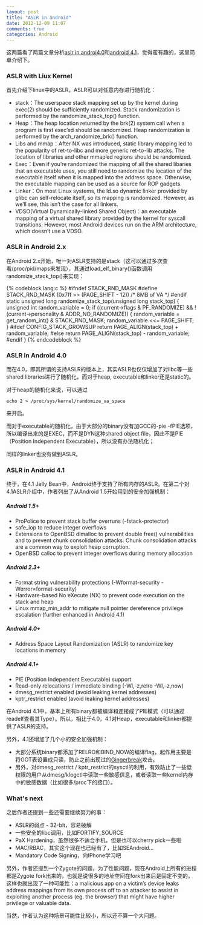 ```yaml
---
layout: post
title: "ASLR in android"
date: 2012-12-09 11:07
comments: true
categories: Android
---
```


这两篇看了两篇文章分析[aslr in androi4.0](https://blog.duosecurity.com/2012/02/a-look-at-aslr-in-android-ice-cream-sandwich-4-0/ "asli in 4.0")和[android 4.1](https://blog.duosecurity.com/2012/07/exploit-mitigations-in-android-jelly-bean-4-1/ "aslr in 4.1")，觉得蛮有趣的，这里简单介绍下。

### ASLR with Liux Kernel

首先介绍下linux中的ASLR，ASLR可以对任意内存进行随机化：

<!-- more -->

* stack：The userspace stack mapping set up by the kernel during exec(2) should be sufficiently randomized. Stack randomization is performed by the randomize\_stack\_top() function.
* Heap：The heap location returned by the brk(2) system call when a program is first exec’ed should be randomized. Heap randomization is performed by the arch\_randomize\_brk() function.
* Libs and mmap：After NX was introduced, static library mapping led to the popularity of ret-to-libc and more generic ret-to-lib attacks. The location of libraries and other mmap’ed regions should be randomized.
* Exec：Even if you’re randomized the mapping of all the shared libaries that an executable uses, you still need to randomize the location of the executable itself when it is mapped into the address space. Otherwise, the executable mapping can be used as a source for ROP gadgets.
* Linker：On most Linux systems, the ld.so dynamic linker provided by glibc can self-relocate itself, so its mapping is randomized. However, as we’ll see, this isn’t the case for all linkers.
* VDSO(Virtual Dynamically-linked Shared Object)：an executable mapping of a virtual shared library provided by the kernel for syscall transitions. However, most Android devices run on the ARM architecture, which doesn’t use a VDSO.

### ASLR in Android 2.x

在Android 2.x开始，唯一对ASLR支持的是stack（这可以通过多次查看/proc/pid/maps来发现），其通过load\_elf\_binary()函数调用randomize\_stack\_top()来实现：

{% codeblock lang:c %}
#ifndef STACK\_RND\_MASK
#define STACK\_RND\_MASK (0x7ff >> (PAGE\_SHIFT - 12)) /* 8MB of VA */
#endif
static unsigned long randomize\_stack\_top(unsigned long stack\_top)
{
    unsigned int random_variable = 0;
    if ((current->flags & PF_RANDOMIZE) &&
	            !(current->personality & ADDR_NO_RANDOMIZE)) {
            random_variable = get_random_int() & STACK_RND_MASK;
            random_variable <<= PAGE_SHIFT;
	        }
#ifdef CONFIG\_STACK\_GROWSUP
        return PAGE_ALIGN(stack\_top) + random_variable;
#else
	    return PAGE_ALIGN(stack\_top) - random_variable;
#endif
}
{% endcodeblock %}

### ASLR in Android 4.0

而在4.0，即其所谓的支持ASLR的版本上，其实ASLR也仅仅增加了对libc等一些shared libraries进行了随机化，而对于heap, executable和linker还是static的。

对于heap的随机化来说，可以通过

    echo 2 > /proc/sys/kernel/randomize_va_space

来开启。

而对于executable的随机化，由于大部分的binary没有加GCC的-pie -fPIE选项，所以编译出来的是EXEC，而不是DYN这种shared object file，因此不是PIE（Position Independent Executable），所以没有办法随机化；

同样的linker也没有做到ASLR。

### ASLR in Android 4.1

终于，在4.1 Jelly Bean中，Android终于支持了所有内存的ASLR。在第二个对4.1ASLR介绍中，作者列出了从Android 1.5开始用到的安全加强机制：

##### Android 1.5+

* ProPolice to prevent stack buffer overruns (-fstack-protector)
* safe\_iop to reduce integer overflows
* Extensions to OpenBSD dlmalloc to prevent double free() vulnerabilities and to prevent chunk consolidation attacks. Chunk consolidation attacks are a common way to exploit heap corruption.
* OpenBSD calloc to prevent integer overflows during memory allocation

##### Android 2.3+

* Format string vulnerability protections (-Wformat-security -Werror=format-security)
* Hardware-based No eXecute (NX) to prevent code execution on the stack and heap
* Linux mmap\_min\_addr to mitigate null pointer dereference privilege escalation (further enhanced in Android 4.1)
    
##### Android 4.0+

* Address Space Layout Randomization (ASLR) to randomize key locations in memory
    
##### Android 4.1+

* PIE (Position Independent Executable) support
* Read-only relocations / immediate binding (-Wl,-z,relro -Wl,-z,now)
* dmesg\_restrict enabled (avoid leaking kernel addresses)
* kptr\_restrict enabled (avoid leaking kernel addresses)

在Android 4.1中，基本上所有binary都被编译和连接成了PIE模式（可以通过readelf查看其Type）。所以，相比于4.0，4.1对Heap，executable和linker都提供了ASLR的支持。

另外，4.1还增加了几个小的安全加强机制：

* 大部分系统binary都添加了RELRO和BIND\_NOW的编译flag，起作用主要是将GOT表设置成只读，防止之前出现过的[Gingerbreak](http://jon.oberheide.org/files/bsides11-dontrootrobots.pdf "don't root robot")攻击。
* 另外，对dmesg\_restrict / kptr\_restrict的sysctl的利用，有效防止了一些低权限的用户从dmesg/klogctl中读取一些敏感信息，或者读取一些kernel内存中的敏感数据（比如很多/proc下的接口）。

### What's next

之后作者还提到一些还需要继续努力的事：

* ASLR的弱点 - 32-bit，容易破解
* 一些安全的libc调用，比如FORTIFY\_SOURCE
* PaX Hardening，虽然很多不适合手机，但是也可以cherry pick一些啦
* MAC/RBAC，其实这个现在也已经有了，比如SEAndroid...
* Mandatory Code Signing，向IPhone学习吧

另外，作者还提到一个Zygote的问题，为了性能问题，现在Android上所有的进程都是Zygote fork出来的，也就是说很多的地址空间在fork出来后是固定不变的，这样也就出现了一种可能性：a malicious app on a victim’s device leaks address mappings from its own process off to an attacker to assist in exploiting another process (eg. the browser) that might have higher privilege or valuable data.

当然，作者认为这种场景可能性比较小，所以还不算一个大问题。
